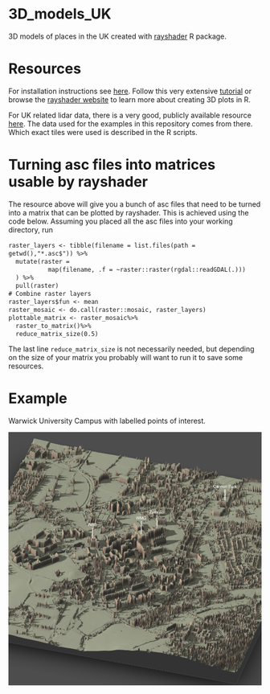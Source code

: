 # 3D_models_UK
3D models of places in the UK created with [rayshader](https://www.rayshader.com)
R package.

# Resources

For installation instructions see [here](https://gist.github.com/tylermorganwall/bced3a66c65fb32763c525d0a8955ed4).
Follow this very extensive [tutorial](https://github.com/PennMUSA/MasterClass2019_3DMappingAndViz)
or browse the [rayshader website](https://www.rayshader.com) to learn more about
creating 3D plots in R.

For UK related lidar data, there is a very good, publicly available resource
[here](https://data.gov.uk/dataset/5f6f7d5b-3f4c-4476-bfb8-cda490c9cf0e/lidar-composite-dtm-50cm).
The data used for the examples in this repository comes from there. Which exact
tiles were used is described in the R scripts.

# Turning asc files into matrices usable by rayshader

The resource above will give you a bunch of asc files that need to be turned
into a matrix that can be plotted by rayshader. This is achieved using the code
below. Assuming you placed all the asc files into your working directory, run

```
raster_layers <- tibble(filename = list.files(path = getwd(),"*.asc$")) %>%
  mutate(raster =
           map(filename, .f = ~raster::raster(rgdal::readGDAL(.)))
  ) %>%
  pull(raster)
# Combine raster layers
raster_layers$fun <- mean
raster_mosaic <- do.call(raster::mosaic, raster_layers)
plottable_matrix <- raster_mosaic%>%
  raster_to_matrix()%>%
  reduce_matrix_size(0.5)
```

The last line `reduce_matrix_size` is not necessarily needed, but depending
on the size of your matrix you probably will want to run it to save some resources.

# Example

Warwick University Campus with labelled points of interest.

![](University_of_Warwick/campus_zoom_label.png)
